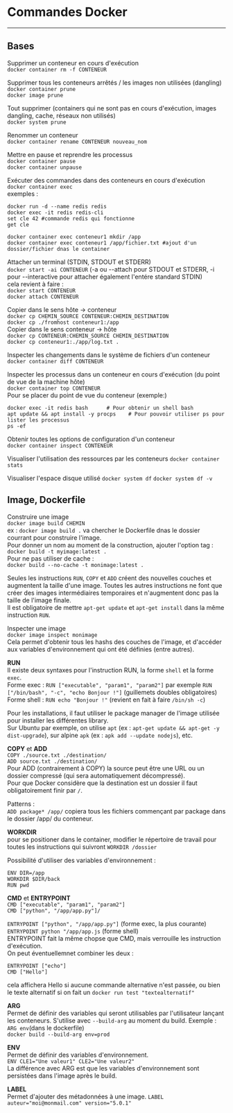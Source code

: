 # Commandes Docker



<hr>

## Bases

Supprimer un conteneur en cours d'exécution<br>
`docker container rm -f CONTENEUR`<br>

Supprimer tous les conteneurs arrêtés / les images non utilisées (dangling)<br>
`docker container prune `<br>
`docker image prune`<br>

Tout supprimer (containers qui ne sont pas en cours d'exécution, images dangling, cache, réseaux non utilisés)<br>
`docker system prune`<br>

Renommer un conteneur<br>
`docker container rename CONTENEUR nouveau_nom`<br>

Mettre en pause et reprendre les processus<br>
`docker container pause`<br>
`docker container unpause`<br>

Exécuter des commandes dans des conteneurs en cours d'exécution<br>
`docker container exec`<br>exemples :<br>
```shell
docker run -d --name redis redis
docker exec -it redis redis-cli
set cle 42 #commande redis qui fonctionne
get cle
```
```shell
docker container exec conteneur1 mkdir /app 
docker container exec conteneur1 /app/fichier.txt #ajout d'un dossier/fichier dnas le container
```
Attacher un terminal (STDIN, STDOUT et STDERR)<br>
`docker start -ai CONTENEUR` (-a ou --attach pour STDOUT et STDERR, -i pour --interactive pour attacher également l'entére standard STDIN)<br>
cela revient à faire :<br>
`docker start CONTENEUR`<br>
`docker attach CONTENEUR`<br>

Copier dans le sens hôte -> conteneur<br>
`docker cp CHEMIN_SOURCE CONTENEUR:CHEMIN_DESTINATION`<br>
`docker cp ./fromhost conteneur1:/app`<br>
Copier dans le sens conteneur -> hôte<br>
`docker cp CONTENEUR:CHEMIN_SOURCE CHEMIN_DESTINATION `<br>
`docker cp conteneur1:./app/log.txt .`<br>

Inspecter les changements dans le système de fichiers d'un conteneur<br>
`docker container diff CONTENEUR`<br>

Inspecter les processus dans un conteneur en cours d'exécution (du point de vue de la machine hôte)<br>
`docker container top CONTENEUR`<br>
Pour se placer du point de vue du conteneur (exemple:)<br>
```shell
docker exec -it redis bash      # Pour obtenir un shell bash
apt update && apt install -y procps    # Pour pouvoir utiliser ps pour lister les processus
ps -ef
```

Obtenir toutes les options de configuration d'un conteneur<br>
`docker container inspect CONTENEUR`<br>

Visualiser l'utilisation des ressources par les conteneurs
`docker container stats`

Visualiser l'espace disque utilisé
`docker system df`
`docker system df -v`

## Image, Dockerfile

Construire une image<br>
`docker image build CHEMIN`<br>
ex : `docker image build .` va chercher le Dockerfile dnas le dossier courrant pour construire l'image.<br>
Pour donner un nom au moment de la construction, ajouter l'option tag :<br>
`docker build -t myimage:latest .`<br>
Pour ne pas utiliser de cache :<br>
`docker build --no-cache -t monimage:latest . `<br>

Seules les instructions `RUN`, `COPY` et `ADD` créent des nouvelles couches et augmentent la taille d'une image. Toutes les autres instructions ne font que créer des images intermédiaires temporaires et n'augmentent donc pas la taille de l'image finale.<br>
Il est obligatoire de mettre `apt-get update` et `apt-get install` dans la même instruction `RUN`.

Inspecter une image<br>
`docker image inspect monimage`<br>
Cela permet d'obtenir tous les hashs des couches de l'image, et d'accéder aux variables d'environnement qui ont été définies (entre autres).



__RUN__<br>
Il existe deux syntaxes pour l'instruction RUN, la forme `shell` et la forme `exec`.<br>
Forme exec : `RUN ["executable", "param1", "param2"]` par exemple `RUN ["/bin/bash", "-c", "echo Bonjour !"]` (guillemets doubles obligatoires)<br>
Forme shell : `RUN echo "Bonjour !"` (revient en fait à faire `/bin/sh -c`)<br>

Pour les installations, il faut utiliser le package manager de l'image utilisée pour installer les différentes library. <br>Sur Ubuntu par exemple, on utilise `apt` (ex : `apt-get update && apt-get -y dist-upgrade`), sur alpine `apk` (ex : `apk add --update nodejs`), etc.

__COPY__ et __ADD__<br>
`COPY ./source.txt ./destination/` <br>
`ADD source.txt ./destination/` <br>
Pour ADD (contrairement à COPY) la source peut être une URL ou un dossier compressé (qui sera automatiquement décompressé).<br>
Pour que Docker considère que la destination est un dossier il faut obligatoirement finir par `/`.

Patterns :<br>
`ADD package* /app/` copiera tous les fichiers commençant par package dans le dossier /app/ du conteneur.<br>

__WORKDIR__<br>
pour se positioner dans le container, modifier le répertoire de travail pour toutes les instructions qui suivront
`WORKDIR /dossier`

Possibilité d'utiliser des variables d'environnement :
```shell
ENV DIR=/app
WORKDIR $DIR/back
RUN pwd
```

__CMD__ et __ENTRYPOINT__ <br>
`CMD ["executable", "param1", "param2"]` <br>
`CMD ["python", "/app/app.py"]/` <br>

`ENTRYPOINT ["python", "/app/app.py"]` (forme exec, la plus courante)<br>
`ENTRYPOINT python "/app/app.js` (forme shell)<br>
ENTRYPOINT fait la même chopse que CMD, mais verrouille les instruction d'exécution.<br>
On peut éventuellemnet combiner les deux : <br>
```
ENTRYPOINT ["echo"]
CMD ["Hello"]
```
cela affichera Hello si aucune commande alternative n'est passée, ou bien le texte alternatif si on fait un `docker run test "textealternatif"`

__ARG__<br>
Permet de définir des variables qui seront utilisables par l'utilisateur lançant les conteneurs. S'utilise avec `--build-arg` au moment du build. Exemple :<br>
`ARG env`(dans le dockerfile)<br>
`docker build --build-arg env=prod`<br>

__ENV__<br>
Permet de définir des variables d'environnement.<br>
`ENV CLE1="Une valeur1" CLE2="Une valeur2"`<br>
La différence avec ARG est que les variables d'environnement sont persistées dans l'image après le build.

__LABEL__<br>
Permet d'ajouter des métadonnées à une image.
`LABEL auteur="moi@monmail.com" version="5.0.1"`

